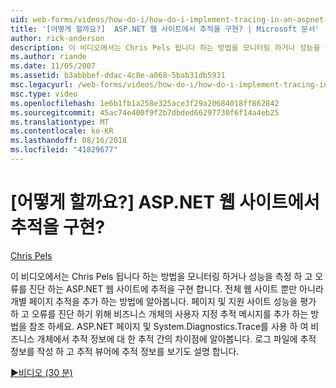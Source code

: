 ```yaml
---
uid: web-forms/videos/how-do-i/how-do-i-implement-tracing-in-an-aspnet-web-site
title: '[어떻게 할까요?]  ASP.NET 웹 사이트에서 추적을 구현? | Microsoft 문서'
author: rick-anderson
description: 이 비디오에서는 Chris Pels 됩니다 하는 방법을 모니터링 하거나 성능을 측정 하 고 오류를 진단 하는 ASP.NET 웹 사이트에 추적을 구현 합니다. 알아보기 호...
ms.author: riande
ms.date: 11/05/2007
ms.assetid: b3abbbef-ddac-4c8e-a068-5bab31db5931
msc.legacyurl: /web-forms/videos/how-do-i/how-do-i-implement-tracing-in-an-aspnet-web-site
msc.type: video
ms.openlocfilehash: 1e6b1fb1a258e325ace3f29a20684018ff862842
ms.sourcegitcommit: 45ac74e400f9f2b7dbded66297730f6f14a4eb25
ms.translationtype: MT
ms.contentlocale: ko-KR
ms.lasthandoff: 08/16/2018
ms.locfileid: "41829677"
---
```

<a name="how-do-i--implement-tracing-in-an-aspnet-web-site"></a>[어떻게 할까요?]  ASP.NET 웹 사이트에서 추적을 구현?
====================
[Chris Pels](https://twitter.com/chrispels)

이 비디오에서는 Chris Pels 됩니다 하는 방법을 모니터링 하거나 성능을 측정 하 고 오류를 진단 하는 ASP.NET 웹 사이트에 추적을 구현 합니다. 전체 웹 사이트 뿐만 아니라 개별 페이지 추적을 추가 하는 방법에 알아봅니다. 페이지 및 지원 사이트 성능을 평가 하 고 오류를 진단 하기 위해 비즈니스 개체의 사용자 지정 추적 메시지를 추가 하는 방법을 참조 하세요. ASP.NET 페이지 및 System.Diagnostics.Trace를 사용 하 여 비즈니스 개체에서 추적 정보에 대 한 추적 간의 차이점에 알아봅니다. 로그 파일에 추적 정보를 작성 하 고 추적 뷰어에 추적 정보를 보기도 설명 합니다.

[&#9654;비디오 (30 분)](https://channel9.msdn.com/Blogs/ASP-NET-Site-Videos/how-do-i-implement-tracing-in-an-aspnet-web-site)
